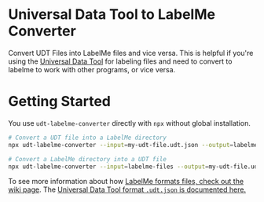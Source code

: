 # Universal Data Tool to LabelMe Converter

Convert UDT Files into LabelMe files and vice versa. This is helpful if you're using the [Universal Data Tool](https://universaldatatool.com) for labeling files and need to convert to labelme to work with other programs,
or vice versa.

# Getting Started

You use `udt-labelme-converter` directly with `npx` without global installation.

```bash
# Convert a UDT file into a LabelMe directory
npx udt-labelme-converter --input=my-udt-file.udt.json --output=labelme-files

# Convert a LabelMe directory into a UDT file
npx udt-labelme-converter --input=labelme-files --output=my-udt-file.udt.json
```

To see more information about how [LabelMe formats files, check out the wiki page](https://github.com/UniversalDataTool/udt-labelme-converter/wiki/LabelMe-Format). The [Universal Data Tool format `.udt.json` is documented here.](https://github.com/UniversalDataTool/udt-format)
